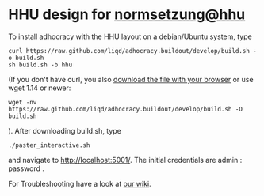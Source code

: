 HHU design for [normsetzung@hhu](http://normsetzung.cs.uni-duesseldorf.de/)
==============

To install adhocracy with the HHU layout on a debian/Ubuntu system, type

    curl https://raw.github.com/liqd/adhocracy.buildout/develop/build.sh -o build.sh
    sh build.sh -b hhu

(If you don't have curl, you also [download the file with your browser](https://raw.github.com/liqd/adhocracy.buildout/develop/build.sh) or use wget 1.14 or newer:

    wget -nv https://raw.github.com/liqd/adhocracy.buildout/develop/build.sh -O build.sh

). After downloading build.sh, type

    ./paster_interactive.sh

and navigate to [http://localhost:5001/](http://localhost:5001/). The initial credentials are admin : password .

For Troubleshooting have a look at [our wiki](https://github.com/hhucn/adhocracy.hhu_theme/wiki).

